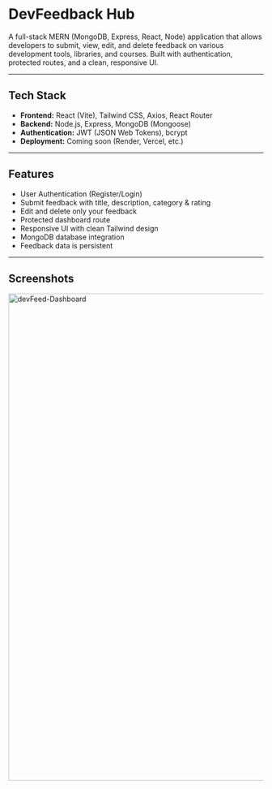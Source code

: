 # DevFeedback Hub

A full-stack MERN (MongoDB, Express, React, Node) application that allows developers to submit, view, edit, and delete feedback on various development tools, libraries, and courses. Built with authentication, protected routes, and a clean, responsive UI.

---

## Tech Stack

- **Frontend:** React (Vite), Tailwind CSS, Axios, React Router
- **Backend:** Node.js, Express, MongoDB (Mongoose)
- **Authentication:** JWT (JSON Web Tokens), bcrypt
- **Deployment:** Coming soon (Render, Vercel, etc.)

---

## Features

-  User Authentication (Register/Login)
-  Submit feedback with title, description, category & rating
-  Edit and delete only your feedback
-  Protected dashboard route
-  Responsive UI with clean Tailwind design
-  MongoDB database integration
-  Feedback data is persistent

---

## Screenshots

<img width="960" alt="devFeed-Dashboard" src="https://github.com/user-attachments/assets/efa2ed19-fa4a-4e1a-bad6-9b247a28be03" />
